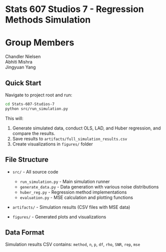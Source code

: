 # Stats 607 Studios 7 - Regression Methods Simulation

# Group Members

Chandler Nielsen <br>
Abhiti Mishra <br>
Jingyuan Yang <br>

## Quick Start

Navigate to project root and run:
```bash
cd Stats-607-Studios-7
python src/run_simulation.py
```

This will:
1. Generate simulated data, conduct OLS, LAD, and Huber regression, and compare the results.
2. Save results to `artifacts/full_simulation_results.csv`
3. Create visualizations in `figures/` folder

## File Structure

- `src/` - All source code
  - `run_simulation.py` - Main simulation runner
  - `generate_data.py` - Data generation with various noise distributions
  - `huber_reg.py` - Regression method implementations
  - `evaluation.py` - MSE calculation and plotting functions

- `artifacts/` - Simulation results (CSV files with MSE data)
- `figures/` - Generated plots and visualizations

## Data Format

Simulation results CSV contains: `method`, `n`, `p`, `df`, `rho`, `SNR`, `rep`, `mse`
